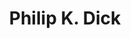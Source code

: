 ---
title: "Philip K. Dick"
hashtag: "philip-k-dick"
born-on: 1928-12-16
died-on: 1982-03-02
layout: hashtag
related:
  - Total Recall
tags:
  - American
  - Science Fiction
  - Writer
  - Psychonaut
  - Human Being
  - dead at the moment
---